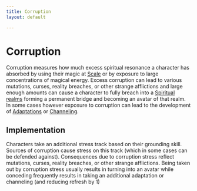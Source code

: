 ```yaml
---
title: Corruption
layout: default

---
```


# Corruption
Corruption measures how much excess spiritual resonance a character has absorbed by using their magic at [Scale](/FATE_in_the_BAWG/subsystems/Scale.html) or by exposure to large concentrations of magical energy. Excess corruption can lead to various mutations, curses, reality breaches, or other strange afflictions and large enough amounts can cause a character to fully breach into a [Spiritual realms](/FATE_in_the_BAWG/locations/Spiritual_realms.html) forming a permanent bridge and becoming an avatar of that realm. In some cases however exposure to corruption can lead to the development of [Adaptations](/FATE_in_the_BAWG/subsystems/Adaptations.html) or [Channeling](/FATE_in_the_BAWG/subsystems/Channeling.html).

## Implementation
Characters take an additional stress track based on their grounding skill. Sources of corruption cause stress on this track (which in some cases can be defended against). Consequences due to corruption stress reflect mutations, curses, reality breaches, or other strange afflictions. Being taken out by corruption stress usually results in turning into an avatar while conceding frequently results in taking an additional adaptation or channeling (and reducing refresh by 1)